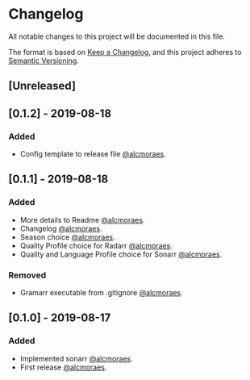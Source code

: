 # Changelog
All notable changes to this project will be documented in this file.

The format is based on [Keep a Changelog](https://keepachangelog.com/en/1.0.0/),
and this project adheres to [Semantic Versioning](https://semver.org/spec/v2.0.0.html).

## [Unreleased]

## [0.1.2] - 2019-08-18
### Added
- Config template to release file [@alcmoraes](https://github.com/alcmoraes).

## [0.1.1] - 2019-08-18
### Added
- More details to Readme [@alcmoraes](https://github.com/alcmoraes).
- Changelog [@alcmoraes](https://github.com/alcmoraes).
- Season choice [@alcmoraes](https://github.com/alcmoraes).
- Quality Profile choice for Radarr [@alcmoraes](https://github.com/alcmoraes).
- Quality and Language Profile choice for Sonarr [@alcmoraes](https://github.com/alcmoraes).
### Removed
- Gramarr executable from .gitignore [@alcmoraes](https://github.com/alcmoraes).

## [0.1.0] - 2019-08-17
### Added
- Implemented sonarr [@alcmoraes](https://github.com/alcmoraes).
- First release [@alcmoraes](https://github.com/alcmoraes).